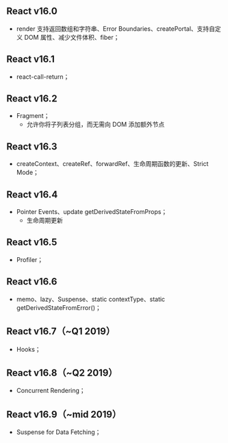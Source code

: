 ## React v16.0

- render 支持返回数组和字符串、Error Boundaries、createPortal、支持自定义 DOM 属性、减少文件体积、fiber；

## React v16.1

- react-call-return；

## React v16.2

- Fragment；
  - 允许你将子列表分组，而无需向 DOM 添加额外节点

## React v16.3

- createContext、createRef、forwardRef、生命周期函数的更新、Strict Mode；

## React v16.4

- Pointer Events、update getDerivedStateFromProps；
  - 生命周期更新

## React v16.5

- Profiler；

## React v16.6

- memo、lazy、Suspense、static contextType、static getDerivedStateFromError()；

## React v16.7（~Q1 2019）

- Hooks；

## React v16.8（~Q2 2019）

- Concurrent Rendering；

## React v16.9（~mid 2019）

- Suspense for Data Fetching；
